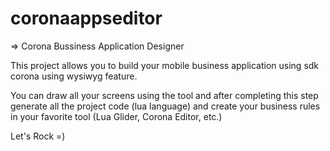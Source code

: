 # coronaappseditor

=> Corona Bussiness Application Designer 

This project allows you to build your mobile business application using sdk corona using wysiwyg feature.

You can draw all your screens using the tool and after completing this step generate all the project code (lua language) 
and create your business rules in your favorite tool (Lua Glider, Corona Editor, etc.)

Let's Rock =)

